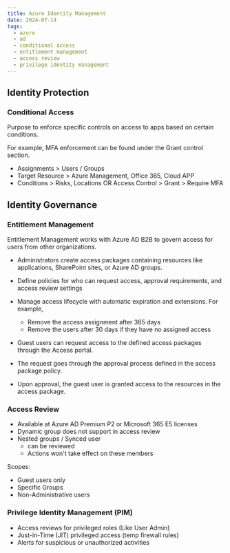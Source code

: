 ```yaml
---
title: Azure Identity Management
date: 2024-07-14
tags:
  - azure
  - ad
  - conditional access
  - entitlement management
  - access review
  - privilege identity management
---
```


## Identity Protection

### Conditional Access

Purpose to enforce specific controls on access to apps based on certain conditions.

For example, MFA enforcement can be found under the Grant control section.

- Assignments > Users / Groups
- Target Resource > Azure Management, Office 365, Cloud APP
- Conditions > Risks, Locations OR Access Control > Grant > Require MFA

## Identity Governance

### Entitlement Management

Entitlement Management works with Azure AD B2B to govern access for users from other organizations.

- Administrators create access packages containing resources like applications, SharePoint sites, or Azure AD groups.
- Define policies for who can request access, approval requirements, and access review settings
- Manage access lifecycle with automatic expiration and extensions. For example,
  - Remove the access assignment after 365 days
  - Remove the users after 30 days if they have no assigned access

- Guest users can request access to the defined access packages through the Access portal.
- The request goes through the approval process defined in the access package policy.
- Upon approval, the guest user is granted access to the resources in the access package.

### Access Review

- Available at Azure AD Premium P2 or Microsoft 365 E5 licenses
- Dynamic group does not support in access review
- Nested groups / Synced user
  - can be reviewed
  - Actions won't take effect on these members

Scopes:
- Guest users only
- Specific Groups
- Non-Administrative users

### Privilege Identity Management (PIM)

- Access reviews for privileged roles (Like User Admin)
- Just-in-Time (JIT) privileged access (temp firewall rules)
- Alerts for suspicious or unauthorized activities
